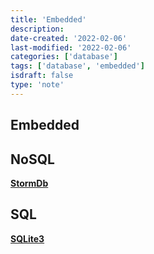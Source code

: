 ```yaml
---
title: 'Embedded'
description: 
date-created: '2022-02-06'
last-modified: '2022-02-06'
categories: ['database'] 
tags: ['database', 'embedded']
isdraft: false
type: 'note'
---
```


## Embedded

## NoSQL

__[StormDb](https://awesomeopensource.com/project/TomPrograms/stormdb)__

## SQL

__[SQLite3](https://www.sqlite.org/index.html)__

